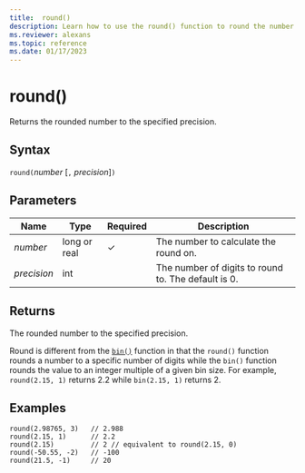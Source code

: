 ```yaml
---
title:  round()
description: Learn how to use the round() function to round the number to the specified precision.
ms.reviewer: alexans
ms.topic: reference
ms.date: 01/17/2023
---
```

# round()

Returns the rounded number to the specified precision.

## Syntax

`round(`*number* [`,` *precision*]`)`

## Parameters

| Name | Type | Required | Description |
|--|--|--|--|
| *number*| long or real | &check; | The number to calculate the round on.|
| *precision*| int | | The number of digits to round to. The default is 0.|

## Returns

The rounded number to the specified precision.

Round is different from the [`bin()`](binfunction.md) function in
that the `round()` function rounds a number to a specific number of digits while the `bin()` function rounds the value to an integer multiple of a given bin size. For example, `round(2.15, 1)` returns 2.2 while `bin(2.15, 1)` returns 2.

## Examples

```kusto
round(2.98765, 3)   // 2.988
round(2.15, 1)      // 2.2
round(2.15)         // 2 // equivalent to round(2.15, 0)
round(-50.55, -2)   // -100
round(21.5, -1)     // 20
```

